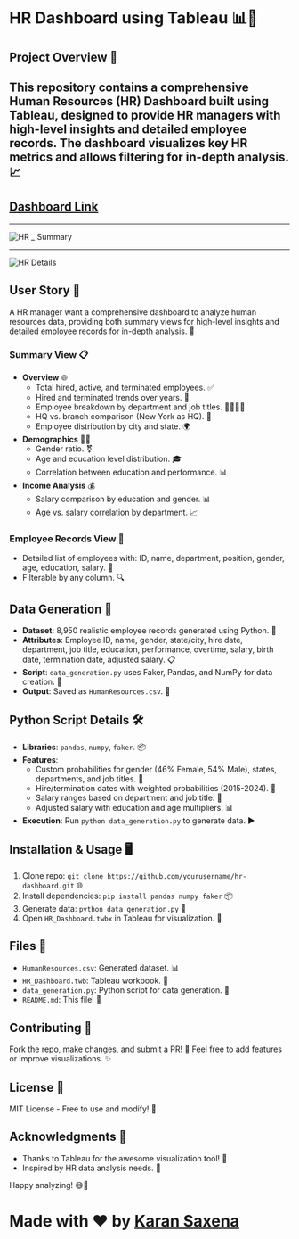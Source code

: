 # HR Dashboard using Tableau 📊🚀

## Project Overview 🌟
This repository contains a comprehensive Human Resources (HR) Dashboard built using Tableau, designed to provide HR managers with high-level insights and detailed employee records. The dashboard visualizes key HR metrics and allows filtering for in-depth analysis.📈
---
## [Dashboard Link](https://public.tableau.com/app/profile/karan.saxena2220/viz/HRDashboard_17506537511830/HRSummary)
---

![HR _ Summary](https://github.com/user-attachments/assets/1bd9e806-c564-4d23-a336-476a40d34b4a)

----

![HR  Details](https://github.com/user-attachments/assets/089e474b-2a0c-4011-9dd1-c29a9ee7334a)

## User Story 👥
A HR manager want a comprehensive dashboard to analyze human resources data, providing both summary views for high-level insights and detailed employee records for in-depth analysis. 🎯

### Summary View 📋
- **Overview** 🌐
  - Total hired, active, and terminated employees. ✅
  - Hired and terminated trends over years. 📅
  - Employee breakdown by department and job titles. 👩‍💼👨‍💼
  - HQ vs. branch comparison (New York as HQ). 🏢
  - Employee distribution by city and state. 🌍
- **Demographics** 👶👴
  - Gender ratio. ⚧️
  - Age and education level distribution. 🎓
  - Correlation between education and performance. 📊
- **Income Analysis** 💰
  - Salary comparison by education and gender. 📊
  - Age vs. salary correlation by department. 📈

### Employee Records View 📜
- Detailed list of employees with: ID, name, department, position, gender, age, education, salary. 👤
- Filterable by any column. 🔍

## Data Generation 💾
- **Dataset**: 8,950 realistic employee records generated using Python. 🐍
- **Attributes**: Employee ID, name, gender, state/city, hire date, department, job title, education, performance, overtime, salary, birth date, termination date, adjusted salary. 📋
- **Script**: `data_generation.py` uses Faker, Pandas, and NumPy for data creation. 📝
- **Output**: Saved as `HumanResources.csv`. 📄

## Python Script Details 🛠️
- **Libraries**: `pandas`, `numpy`, `faker`. 📦
- **Features**:
  - Custom probabilities for gender (46% Female, 54% Male), states, departments, and job titles. 🎲
  - Hire/termination dates with weighted probabilities (2015-2024). 📅
  - Salary ranges based on department and job title. 💸
  - Adjusted salary with education and age multipliers. 📊
- **Execution**: Run `python data_generation.py` to generate data. ▶️

## Installation & Usage 🖥️
1. Clone repo: `git clone https://github.com/yourusername/hr-dashboard.git` 🌐
2. Install dependencies: `pip install pandas numpy faker` 📦
3. Generate data: `python data_generation.py` 🚀
4. Open `HR_Dashboard.twbx` in Tableau for visualization. 🎨

## Files 📂
- `HumanResources.csv`: Generated dataset. 📊
- `HR_Dashboard.twb`: Tableau workbook. 🎨
- `data_generation.py`: Python script for data generation. 🐍
- `README.md`: This file! 📝

## Contributing 🤝
Fork the repo, make changes, and submit a PR! 💪 Feel free to add features or improve visualizations. ✨

## License 📜
MIT License - Free to use and modify! 🎉

## Acknowledgments 🙏
- Thanks to Tableau for the awesome visualization tool! 🌟
- Inspired by HR data analysis needs. 👏

Happy analyzing! 😄🚀

# Made with ❤ by [Karan Saxena](https://www.linkedin.com/in/karan1saxena/)
